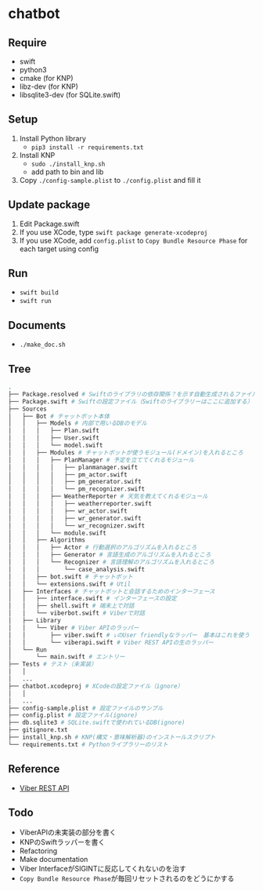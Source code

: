 # chatbot

## Require
- swift
- python3
- cmake (for KNP)
- libz-dev (for KNP)
- libsqlite3-dev (for SQLite.swift)

## Setup
1. Install Python library
    - `pip3 install -r requirements.txt`
1. Install KNP
    - `sudo ./install_knp.sh`
    - add path to bin and lib
1. Copy `./config-sample.plist` to `./config.plist` and fill it

## Update package
1. Edit Package.swift
1. If you use XCode, type `swift package generate-xcodeproj`
1. If you use XCode, add `config.plist` to `Copy Bundle Resource Phase` for each target using config

## Run
- `swift build`
- `swift run`

## Documents
- `./make_doc.sh`

## Tree
```bash
.
├── Package.resolved # Swiftのライブラリの依存関係？を示す自動生成されるファイル
├── Package.swift # Swiftの設定ファイル（Swiftのライブラリーはここに追加する）
├── Sources
│   ├── Bot # チャットボット本体
│   │   ├── Models # 内部で用いるDBのモデル
│   │   │   ├── Plan.swift
│   │   │   ├── User.swift
│   │   │   └── model.swift
│   │   ├── Modules # チャットボットが使うモジュール(ドメイン)を入れるところ
│   │   │   ├── PlanManager # 予定を立ててくれるモジュール
│   │   │   │   ├── planmanager.swift
│   │   │   │   ├── pm_actor.swift
│   │   │   │   ├── pm_generator.swift
│   │   │   │   └── pm_recognizer.swift
│   │   │   ├── WeatherReporter # 天気を教えてくれるモジュール
│   │   │   │   ├── weatherreporter.swift
│   │   │   │   ├── wr_actor.swift
│   │   │   │   ├── wr_generator.swift
│   │   │   │   └── wr_recognizer.swift
│   │   │   └── module.swift
│   │   ├── Algorithms
│   │   │   ├── Actor # 行動選択のアルゴリズムを入れるところ
│   │   │   ├── Generator # 言語生成のアルゴリズムを入れるところ
│   │   │   └── Recognizer # 言語理解のアルゴリズムを入れるところ
│   │   │       └── case_analysis.swift
│   │   ├── bot.swift # チャットボット
│   │   └── extensions.swift # Util
│   ├── Interfaces # チャットボットと会話するためのインターフェース
│   │   ├── interface.swift # インターフェースの設定
│   │   ├── shell.swift # 端末上で対話
│   │   └── viberbot.swift # Viberで対話
│   ├── Library
│   │   └── Viber # Viber APIのラッパー
│   │       ├── viber.swift # ↓のUser friendlyなラッパー　基本はこれを使う
│   │       └── viberapi.swift # Viber REST APIの生のラッパー
│   └── Run
│       └── main.swift # エントリー
├── Tests # テスト（未実装）
│   │
│   ...
├── chatbot.xcodeproj # XCodeの設定ファイル（ignore）
│   │
│   ...
├── config-sample.plist # 設定ファイルのサンプル
├── config.plist # 設定ファイル(ignore)
├── db.sqlite3 # SQLite.swiftで使われているDB(ignore)
├── gitignore.txt
├── install_knp.sh # KNP(構文・意味解析器)のインストールスクリプト
└── requirements.txt # Pythonライブラリーのリスト
```

## Reference
- [Viber REST API](https://developers.viber.com/docs/api/rest-bot-api/)

## Todo
- ViberAPIの未実装の部分を書く
- KNPのSwiftラッパーを書く
- Refactoring
- Make documentation
- Viber InterfaceがSIGINTに反応してくれないのを治す
- `Copy Bundle Resource Phase`が毎回リセットされるのをどうにかする
